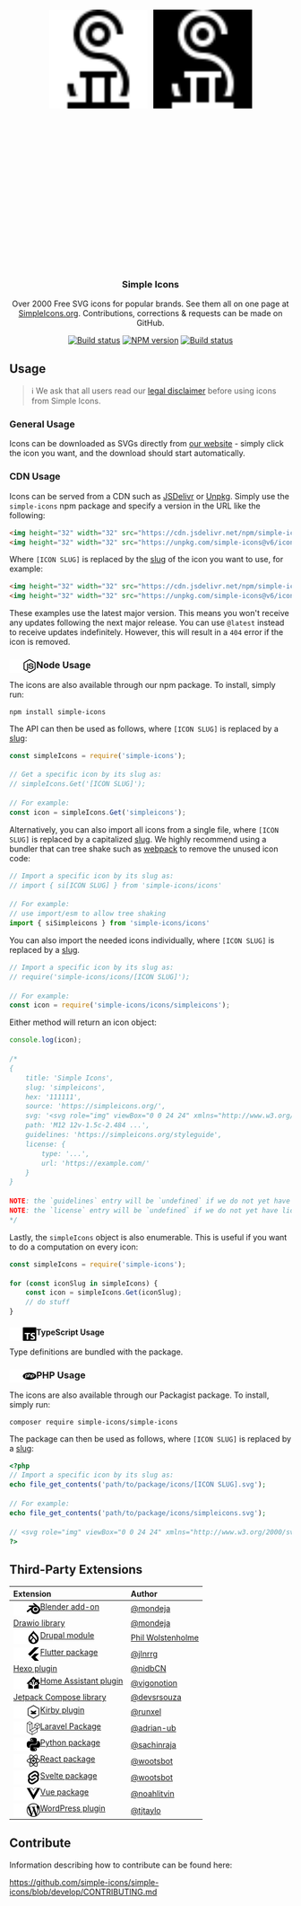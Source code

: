 <p align="center">
<svg viewBox="0 0 200 200" xmlns="http://www.w3.org/2000/svg">
  <foreignObject x="20" y="20" width="160" height="160">
       <img src="./readme-icons/simpleicons.svg#gh-light-mode-only" alt="Simple Icons" width=70>
       <img class="dark-mode" style='filter:invert(1);' src="./readme-icons/simpleicons.svg#gh-dark-mode-only" alt="Simple Icons" width=70>
  </foreignObject>
</svg>

<h3 align="center">Simple Icons</h3>
<p align="center">
Over 2000 Free SVG icons for popular brands. See them all on one page at <a href="https://simpleicons.org">SimpleIcons.org</a>. Contributions, corrections & requests can be made on GitHub.</p>
</p>

<p align="center">
<a href="https://github.com/simple-icons/simple-icons/actions?query=workflow%3AVerify+branch%3Adevelop"><img src="https://img.shields.io/github/workflow/status/simple-icons/simple-icons/Verify/develop?logo=github" alt="Build status" /></a>
<a href="https://www.npmjs.com/package/simple-icons"><img src="https://img.shields.io/npm/v/simple-icons.svg?logo=npm" alt="NPM version" /></a>
<a href="https://packagist.org/packages/simple-icons/simple-icons"><img src="https://img.shields.io/packagist/v/simple-icons/simple-icons?logo=packagist&logoColor=white" alt="Build status" /></a>
</p>

## Usage

> :information_source: We ask that all users read our [legal disclaimer](./DISCLAIMER.md) before using icons from Simple Icons.

### General Usage

Icons can be downloaded as SVGs directly from [our website](https://simpleicons.org/) - simply click the icon you want, and the download should start automatically.

### CDN Usage

Icons can be served from a CDN such as [JSDelivr](https://www.jsdelivr.com/package/npm/simple-icons) or [Unpkg](https://unpkg.com/browse/simple-icons/). Simply use the `simple-icons` npm package and specify a version in the URL like the following:

```html
<img height="32" width="32" src="https://cdn.jsdelivr.net/npm/simple-icons@v6/icons/[ICON SLUG].svg" />
<img height="32" width="32" src="https://unpkg.com/simple-icons@v6/icons/[ICON SLUG].svg" />
```

Where `[ICON SLUG]` is replaced by the [slug] of the icon you want to use, for example:

```html
<img height="32" width="32" src="https://cdn.jsdelivr.net/npm/simple-icons@v6/icons/simpleicons.svg" />
<img height="32" width="32" src="https://unpkg.com/simple-icons@v6/icons/simpleicons.svg" />
```

These examples use the latest major version. This means you won't receive any updates following the next major release. You can use `@latest` instead to receive updates indefinitely. However, this will result in a `404` error if the icon is removed.

### Node Usage <img src="./readme-icons/nodedotjs-white.svg#gh-dark-mode-only" alt="Node" align=left width=24><img src="./readme-icons/nodedotjs.svg#gh-light-mode-only" alt="Node" align=left width=24>

The icons are also available through our npm package. To install, simply run:

```shell
npm install simple-icons
```

The API can then be used as follows, where `[ICON SLUG]` is replaced by a [slug]:

```javascript
const simpleIcons = require('simple-icons');

// Get a specific icon by its slug as:
// simpleIcons.Get('[ICON SLUG]');

// For example:
const icon = simpleIcons.Get('simpleicons');

```

Alternatively, you can also import all icons from a single file, where `[ICON SLUG]` is replaced by a capitalized [slug]. We highly recommend using a bundler that can tree shake such as [webpack](https://webpack.js.org/) to remove the unused icon code:
```javascript
// Import a specific icon by its slug as:
// import { si[ICON SLUG] } from 'simple-icons/icons'

// For example:
// use import/esm to allow tree shaking
import { siSimpleicons } from 'simple-icons/icons'
```

You can also import the needed icons individually, where `[ICON SLUG]` is replaced by a [slug].
```javascript
// Import a specific icon by its slug as:
// require('simple-icons/icons/[ICON SLUG]');

// For example:
const icon = require('simple-icons/icons/simpleicons');
```

Either method will return an icon object:

```javascript
console.log(icon);

/*
{
    title: 'Simple Icons',
    slug: 'simpleicons',
    hex: '111111',
    source: 'https://simpleicons.org/',
    svg: '<svg role="img" viewBox="0 0 24 24" xmlns="http://www.w3.org/2000/svg">...</svg>',
    path: 'M12 12v-1.5c-2.484 ...',
    guidelines: 'https://simpleicons.org/styleguide',
    license: {
        type: '...',
        url: 'https://example.com/'
    }
}

NOTE: the `guidelines` entry will be `undefined` if we do not yet have guidelines for the icon.
NOTE: the `license` entry will be `undefined` if we do not yet have license data for the icon.
*/
```

Lastly, the `simpleIcons` object is also enumerable.
This is useful if you want to do a computation on every icon:

```javascript
const simpleIcons = require('simple-icons');

for (const iconSlug in simpleIcons) {
    const icon = simpleIcons.Get(iconSlug);
    // do stuff
}
```

#### TypeScript Usage <img src="./readme-icons/typescript-white.svg#gh-dark-mode-only" alt="Typescript" align=left width=24 height=24><img src="./readme-icons/typescript.svg#gh-light-mode-only" alt="Typescript" align=left width=24 height=24>


Type definitions are bundled with the package.

### PHP Usage <img src="./readme-icons/php-white.svg#gh-dark-mode-only" alt="Php" align=left width=24 height=24><img src="./readme-icons/php.svg#gh-light-mode-only" alt="Php" align=left width=24 height=24>

The icons are also available through our Packagist package. To install, simply run:

```shell
composer require simple-icons/simple-icons
```

The package can then be used as follows, where `[ICON SLUG]` is replaced by a [slug]:

```php
<?php
// Import a specific icon by its slug as:
echo file_get_contents('path/to/package/icons/[ICON SLUG].svg');

// For example:
echo file_get_contents('path/to/package/icons/simpleicons.svg');

// <svg role="img" viewBox="0 0 24 24" xmlns="http://www.w3.org/2000/svg">...</svg>
?>
```

## Third-Party Extensions

| Extension | Author |
| :--- | :--- |
| <img src="./readme-icons/blender-white.svg#gh-dark-mode-only" alt="Blender" align=left width=24 height=24><img src="./readme-icons/blender.svg#gh-light-mode-only" alt="Blender" align=left width=24 height=24> [Blender add-on](https://github.com/mondeja/simple-icons-blender) | [@mondeja](https://github.com/mondeja) |
| [Drawio library](https://github.com/mondeja/simple-icons-drawio) | [@mondeja](https://github.com/mondeja) |
| <img src="./readme-icons/drupal-white.svg#gh-dark-mode-only" alt="Drupal" align=left width=24 height=24><img src="./readme-icons/drupal.svg#gh-light-mode-only" alt="Drupal" align=left width=24 height=24>[Drupal module](https://www.drupal.org/project/simple_icons) | [Phil Wolstenholme](https://www.drupal.org/u/phil-wolstenholme) |
| <img src="./readme-icons/flutter-white.svg#gh-dark-mode-only" alt="Flutter" align=left width=24 height=24><img src="./readme-icons/flutter.svg#gh-light-mode-only" alt="Flutter" align=left width=24 height=24> [Flutter package](https://pub.dev/packages/simple_icons) | [@jlnrrg](https://jlnrrg.github.io/) |
| [Hexo plugin](https://github.com/nidbCN/hexo-simpleIcons) | [@nidbCN](https://github.com/nidbCN/) |
| <img src="./readme-icons/homeassistant-white.svg#gh-dark-mode-only" alt="Home Assistant" align=left width=24 height=24><img src="./readme-icons/homeassistant.svg#gh-light-mode-only" alt="Home Assistant" align=left width=24 height=24>[Home Assistant plugin](https://github.com/vigonotion/hass-simpleicons) | [@vigonotion](https://github.com/vigonotion/) |
| [Jetpack Compose library](https://github.com/DevSrSouza/compose-icons) | [@devsrsouza](https://github.com/devsrsouza/) |
| <img src="./readme-icons/kirby-white.svg#gh-dark-mode-only" alt="Kirby" align=left width=24 height=24><img src="./readme-icons/kirby.svg#gh-light-mode-only" alt="Kirby" align=left width=24 height=24>[Kirby plugin](https://github.com/runxel/kirby3-simpleicons) | [@runxel](https://github.com/runxel) |
| <img src="./readme-icons/laravel-white.svg#gh-dark-mode-only" alt="Laravel" align=left width=24 height=24><img src="./readme-icons/laravel.svg#gh-light-mode-only" alt="Laravel" align=left width=24 height=24>[Laravel Package](https://github.com/ublabs/blade-simple-icons) | [@adrian-ub](https://github.com/adrian-ub) |
| <img src="./readme-icons/python-white.svg#gh-dark-mode-only" alt="Python" align=left width=24 height=24><img src="./readme-icons/python.svg#gh-light-mode-only" alt="Python" align=left width=24 height=24>[Python package](https://github.com/sachinraja/simple-icons-py) | [@sachinraja](https://github.com/sachinraja) |
| <img src="./readme-icons/react-white.svg#gh-dark-mode-only" alt="React" align=left width=24 height=24><img src="./readme-icons/react.svg#gh-light-mode-only" alt="React" align=left width=24 height=24>[React package](https://github.com/icons-pack/react-simple-icons) | [@wootsbot](https://github.com/wootsbot) |
| <img src="./readme-icons/svelte-white.svg#gh-dark-mode-only" alt="Svelte" align=left width=24 height=24><img src="./readme-icons/svelte.svg#gh-light-mode-only" alt="Svelte" align=left width=24 height=24>[Svelte package](https://github.com/icons-pack/svelte-simple-icons) | [@wootsbot](https://github.com/wootsbot) |
| <img src="./readme-icons/vuedotjs-white.svg#gh-dark-mode-only" alt="Vue" align=left width=24 height=24><img src="./readme-icons/vuedotjs.svg#gh-light-mode-only" alt="Vue" align=left width=24 height=24>[Vue package](https://github.com/mainvest/vue-simple-icons) | [@noahlitvin](https://github.com/noahlitvin) |
| <img src="./readme-icons/wordpress-white.svg#gh-dark-mode-only" alt="Wordpress" align=left width=24 height=24><img src="./readme-icons/wordpress.svg#gh-light-mode-only" alt="Wordpress" align=left width=24 height=24>[WordPress plugin](https://wordpress.org/plugins/simple-icons/) | [@tjtaylo](https://github.com/tjtaylo) |

[slug]: ./slugs.md

## Contribute

Information describing how to contribute can be found here:

https://github.com/simple-icons/simple-icons/blob/develop/CONTRIBUTING.md
